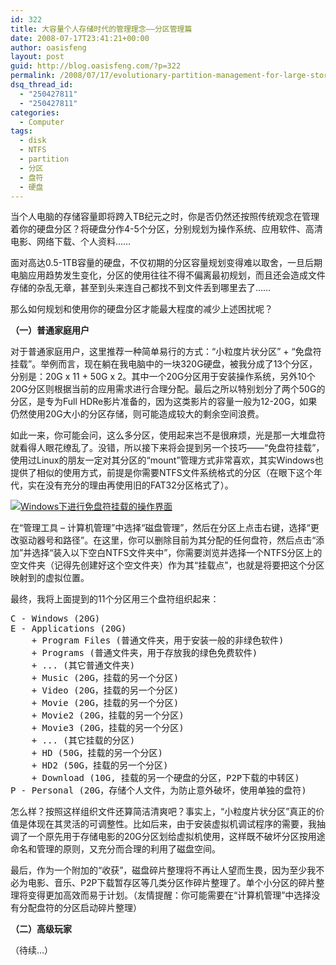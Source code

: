 ```yaml
---
id: 322
title: 大容量个人存储时代的管理理念——分区管理篇
date: 2008-07-17T23:41:21+00:00
author: oasisfeng
layout: post
guid: http://blog.oasisfeng.com/?p=322
permalink: /2008/07/17/evolutionary-partition-management-for-large-storage/
dsq_thread_id:
  - "250427811"
  - "250427811"
categories:
  - Computer
tags:
  - disk
  - NTFS
  - partition
  - 分区
  - 盘符
  - 硬盘
---
```

当个人电脑的存储容量即将跨入TB纪元之时，你是否仍然还按照传统观念在管理着你的硬盘分区？将硬盘分作4-5个分区，分别规划为操作系统、应用软件、高清电影、网络下载、个人资料……

面对高达0.5-1TB容量的硬盘，不仅初期的分区容量规划变得难以取舍，一旦后期电脑应用趋势发生变化，分区的使用往往不得不偏离最初规划，而且还会造成文件存储的杂乱无章，甚至到头来连自己都找不到文件丢到哪里去了……

那么如何规划和使用你的硬盘分区才能最大程度的减少上述困扰呢？

<!--more-->

**（一）普通家庭用户**

对于普通家庭用户，这里推荐一种简单易行的方式：“小粒度片状分区” + “免盘符挂载”。举例而言，现在躺在我电脑中的一块320G硬盘，被我分成了13个分区，分别是：20G x 11 + 50G x 2。其中一个20G分区用于安装操作系统，另外10个20G分区则根据当前的应用需求进行合理分配。最后之所以特别划分了两个50G的分区，是专为Full HDRe影片准备的，因为这类影片的容量一般为12-20G，如果仍然使用20G大小的分区存储，则可能造成较大的剩余空间浪费。

如此一来，你可能会问，这么多分区，使用起来岂不是很麻烦，光是那一大堆盘符就看得人眼花缭乱了。没错，所以接下来将会提到另一个技巧——“免盘符挂载”，使用过Linux的朋友一定对其分区的“mount”管理方式非常喜欢，其实Windows也提供了相似的使用方式，前提是你需要NTFS文件系统格式的分区（在眼下这个年代，实在没有充分的理由再使用旧的FAT32分区格式了）。

[![Windows下进行免盘符挂载的操作界面](https://blog.oasisfeng.com/wp-content/uploads/2008/07/mount.jpg "免盘符挂载")](http://blog.oasisfeng.com/wp-content/uploads/2008/07/mount.jpg)

在“管理工具 &#8211; 计算机管理”中选择“磁盘管理”，然后在分区上点击右键，选择“更改驱动器号和路径”。在这里，你可以删除目前为其分配的任何盘符，然后点击“添加”并选择“装入以下空白NTFS文件夹中”，你需要浏览并选择一个NTFS分区上的空文件夹（记得先创建好这个空文件夹）作为其“挂载点”，也就是将要把这个分区映射到的虚拟位置。

最终，我将上面提到的11个分区用三个盘符组织起来：

<pre>C - Windows (20G)
E - Applications (20G)
    + Program Files (普通文件夹，用于安装一般的非绿色软件)
    + Programs (普通文件夹，用于存放我的绿色免费软件)
    + ... (其它普通文件夹)
    + Music (20G，挂载的另一个分区)
    + Video (20G，挂载的另一个分区)
    + Movie (20G，挂载的另一个分区)
    + Movie2 (20G，挂载的另一个分区)
    + Movie3 (20G，挂载的另一个分区)
    + ... (其它挂载的分区)
    + HD (50G，挂载的另一个分区)
    + HD2 (50G，挂载的另一个分区)
    + Download (10G, 挂载的另一个硬盘的分区，P2P下载的中转区)
P - Personal (20G，存储个人文件，为防止意外破坏，使用单独的盘符)</pre>

怎么样？按照这样组织文件还算简洁清爽吧？事实上，“小粒度片状分区”真正的价值是体现在其灵活的可调整性。比如后来，由于安装虚拟机调试程序的需要，我抽调了一个原先用于存储电影的20G分区划给虚拟机使用，这样既不破坏分区按用途命名和管理的原则，又充分而合理的利用了磁盘空间。

最后，作为一个附加的“收获”，磁盘碎片整理将不再让人望而生畏，因为至少我不必为电影、音乐、P2P下载暂存区等几类分区作碎片整理了。单个小分区的碎片整理将变得更加高效而易于计划。（友情提醒：你可能需要在“计算机管理”中选择没有分配盘符的分区启动碎片整理）

**（二）高级玩家**

（待续&#8230;）